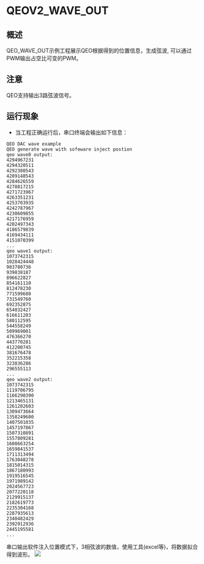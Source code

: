 # QEOV2_WAVE_OUT

## 概述

QEO_WAVE_OUT示例工程展示QEO根据得到的位置信息，生成弦波, 可以通过PWM输出占空比可变的PWM。

## 注意

QEO支持输出3路弦波信号。

## 运行现象

- 当工程正确运行后，串口终端会输出如下信息：
```console
QEO DAC wave example
QEO generate wave with sofeware inject postion
qeo wave0 output:
4294967231
4294320511
4292380543
4289148543
4284626559
4278817215
4271723967
4263351231
4253703935
4242787967
4230609855
4217176959
4202497343
4186579839
4169434111
4151070399
...
qeo wave1 output:
1073742315
1028424448
983780736
939838187
896622827
854161110
812478230
771599680
731549760
692352875
654032427
616611283
580112595
544558249
509969001
476366270
443770281
412200745
381676478
352215358
323836286
296555113
...
qeo wave2 output:
1073742315
1119706795
1166290390
1213465131
1261202603
1309473664
1358249600
1407501035
1457197867
1507310891
1557809281
1608663254
1659841537
1711313494
1763048278
1815014315
1867180993
1919516545
1971989142
2024567723
2077220118
2129915137
2182619773
2235304168
2287935613
2340482429
2392912936
2445195581
...
```
串口输出软件注入位置模式下，3相弦波的数值，使用工具(excel等)，将数据拟合得到波形。
![](doc/qeo_dac_1.png)


